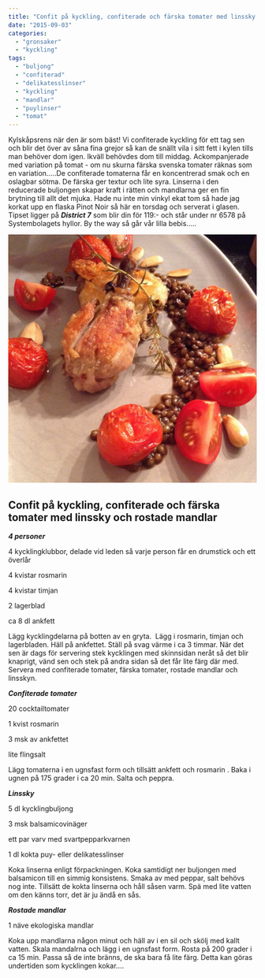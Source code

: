 ```yaml
---
title: "Confit på kyckling, confiterade och färska tomater med linssky och rostade mandlar"
date: "2015-09-03"
categories: 
  - "gronsaker"
  - "kyckling"
tags: 
  - "buljong"
  - "confiterad"
  - "delikatesslinser"
  - "kyckling"
  - "mandlar"
  - "puylinser"
  - "tomat"
---
```


Kylskåpsrens när den är som bäst! Vi confiterade kyckling för ett tag sen och blir det över av såna fina grejor så kan de snällt vila i sitt fett i kylen tills man behöver dom igen. Ikväll behövdes dom till middag. Ackompanjerade med variation på tomat - om nu skurna färska svenska tomater räknas som en variation.....De confiterade tomaterna får en koncentrerad smak och en oslagbar sötma. De färska ger textur och lite syra. Linserna i den reducerade buljongen skapar kraft i rätten och mandlarna ger en fin brytning till allt det mjuka. Hade nu inte min vinkyl ekat tom så hade jag korkat upp en flaska Pinot Noir så här en torsdag och serverat i glasen. Tipset ligger på _**District 7**_ som blir din för 119:- och står under nr 6578 på Systembolagets hyllor. By the way så går vår lilla bebis.....

[![IMG_0858](/static/img/IMG_0858-1020x1020.jpg)](http://import.local/wp-content/uploads/2015/09/IMG_0858.jpg)

## Confit på kyckling, confiterade och färska tomater med linssky och rostade mandlar

_**4 personer**_

4 kycklingklubbor, delade vid leden så varje person får en drumstick och ett överlår

4 kvistar rosmarin

4 kvistar timjan

2 lagerblad

ca 8 dl ankfett

Lägg kycklingdelarna på botten av en gryta.  Lägg i rosmarin, timjan och lagerbladen. Häll på ankfettet. Ställ på svag värme i ca 3 timmar. När det sen är dags för servering stek kycklingen med skinnsidan neråt så det blir knaprigt, vänd sen och stek på andra sidan så det får lite färg där med. Servera med confiterade tomater, färska tomater, rostade mandlar och linsskyn.

_**Confiterade tomater**_

20 cocktailtomater

1 kvist rosmarin

3 msk av ankfettet

lite flingsalt

Lägg tomaterna i en ugnsfast form och tillsätt ankfett och rosmarin . Baka i ugnen på 175 grader i ca 20 min. Salta och peppra.

_**Linssky**_

5 dl kycklingbuljong

3 msk balsamicovinäger

ett par varv med svartpepparkvarnen

1 dl kokta puy- eller delikatesslinser

Koka linserna enligt förpackningen. Koka samtidigt ner buljongen med balsamicon till en simmig konsistens. Smaka av med peppar, salt behövs nog inte. Tillsätt de kokta linserna och håll såsen varm. Spä med lite vatten om den känns torr, det är ju ändå en sås.

_**Rostade mandlar**_

1 näve ekologiska mandlar

Koka upp mandlarna någon minut och häll av i en sil och skölj med kallt vatten. Skala mandalrna och lägg i en ugnsfast form. Rosta på 200 grader i ca 15 min. Passa så de inte bränns, de ska bara få lite färg. Detta kan göras undertiden som kycklingen kokar....
